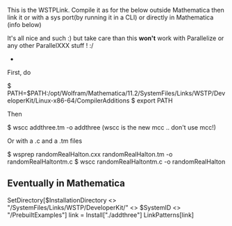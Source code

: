 
This is the WSTPLink.
Compile it as for the below outside Mathematica 
then link it or with a sys port(by running it in a CLI) or 
directly in Mathematica (info below) 

It's all nice and such :) but take care than this __won't__ work with Parallelize or any other ParallelXXX stuff ! :/

-

First, do

$ PATH=$PATH:/opt/Wolfram/Mathematica/11.2/SystemFiles/Links/WSTP/DeveloperKit/Linux-x86-64/CompilerAdditions
$ export PATH

Then 

$ wscc addthree.tm -o addthree
(wscc is the new mcc .. don't use mcc!)

Or with a .c and a .tm files 

$ wsprep randomRealHalton.cxx randomRealHalton.tm -o randomRealHaltontm.c
$ wscc randomRealHaltontm.c -o randomRealHalton



Eventually in Mathematica
-------------------------

SetDirectory[$InstallationDirectory <> "/SystemFiles/Links/WSTP/DeveloperKit/" <> $SystemID <> "/PrebuiltExamples"]
link = Install["./addthree"]
LinkPatterns[link]



